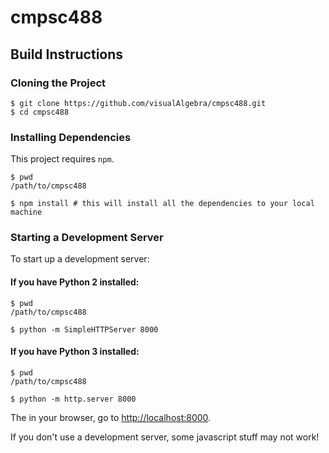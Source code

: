 # cmpsc488

## Build Instructions

### Cloning the Project
```shell
$ git clone https://github.com/visualAlgebra/cmpsc488.git
$ cd cmpsc488
```

### Installing Dependencies
This project requires `npm`.

```shell
$ pwd
/path/to/cmpsc488

$ npm install # this will install all the dependencies to your local machine
```

### Starting a Development Server
To start up a development server:

#### If you have Python 2 installed:
```shell
$ pwd
/path/to/cmpsc488

$ python -m SimpleHTTPServer 8000
```
#### If you have Python 3 installed:
```shell
$ pwd
/path/to/cmpsc488

$ python -m http.server 8000
```

The in your browser, go to [http://localhost:8000](http://localhost:8000).

If you don't use a development server, some javascript stuff may not work!
